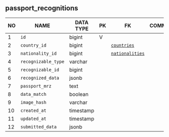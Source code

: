 
passport_recognitions
----------------------------


NO | NAME | DATA TYPE | PK | FK | COMMENTS
---|------|-----------|----|----|-------------------
1|`id` | bigint | V |  | 
2|`country_id` | bigint |  | [`countries`](countries.md) | 
3|`nationality_id` | bigint |  | [`nationalities`](nationalities.md) | 
4|`recognizable_type` | varchar |  |  | 
5|`recognizable_id` | bigint |  |  | 
6|`recognized_data` | jsonb |  |  | 
7|`passport_mrz` | text |  |  | 
8|`data_match` | boolean |  |  | 
9|`image_hash` | varchar |  |  | 
10|`created_at` | timestamp |  |  | 
11|`updated_at` | timestamp |  |  | 
12|`submitted_data` | jsonb |  |  | 
